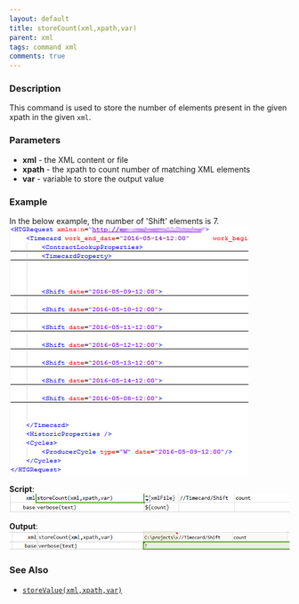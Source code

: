 ```yaml
---
layout: default
title: storeCount(xml,xpath,var)
parent: xml
tags: command xml
comments: true
---
```


### Description
This command is used to store the number of elements present in the given xpath in the given `xml`.


### Parameters
- **xml** - the XML content or file
- **xpath** - the xpath to count number of matching XML elements
- **var** - variable to store the output value


### Example
In the below example, the number of 'Shift' elements is 7.<br/>
![](image/storeCount_01.png)

**Script**:<br/>
![](image/storeCount_02.png)

**Output**:<br/>
![](image/storeCount_03.png)


### See Also
- [`storeValue(xml,xpath,var)`](storeValue(xml,xpath,var))
